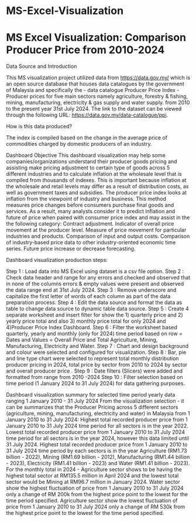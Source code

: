 # MS-Excel-Visualization

# MS Excel Visualization: Comparison Producer Price from 2010-2024

Data Source and Introduction

This MS visualization project utilized data from https://data.gov.my/ which is an open source database that houses data catalogues by the government of Malaysia and specifically the - data catalogue Producer Price Index - Producer prices for five main sectors namely agriculture, forestry & fishing, mining, manufacturing, electricity & gas supply and water supply. from 2010 to the present year 31st July 2024. The link to the dataset can be viewed through the following URL: https://data.gov.my/data-catalogue/ppi. 

How is this data produced?

The index is compiled based on the change in the average price of commodities charged by domestic producers of an industry. 

Dashboard Objective
This dashboard visualization may help some companies/organizations understand their producer goods pricing and assisting make pricing adjustment to certain type of goods across 5 different industries and to calculate inflation at the wholesale level that is compiled from thousands of indexes. 
This is important because  inflation at the wholesale and retail levels may differ as a result of distribution costs, as well as government taxes and subsidies. The producer price index looks at inflation from the viewpoint of industry and business. This method measures price changes before consumers purchase final goods and services. As a result, many analysts consider it to predict inflation and future of price when paired with consumer price index and may assist in the the following category:
Contract adjustment. 
Indicator of overall price movement at the producer level.
Measure of price movement for particular industries and products.
Comparison of input and output costs.
Comparison of industry-based price data to other industry-oriented economic time series.
Future price increase or decrease forecasting.

Dashboard visualization production steps:

Step 1 : Load data into MS Excel using dataset is a csv file option.
Step 2 : Check data header and range for any errors and checked and observed that in none of the columns errors & empty values were present and observed the data range end at 31st July 2024.
Step 3 : Remove underscore and capitalize the first letter of words of each column as part of the data preparation process. 
Step 4 : Edit the data source and format the data as table to change data source to dynamic table data source. 
Step 5 : Create 4 separate worksheet and insert filter for show the 1) quarterly price and 2) yearly price total and also 3) monthly price total for only 2024 and 4)Producer Price Index Dashboard.
Step 6 : Filter the worksheet based quarterly, yearly and monthly (only for 2024) time period based on row = Dates and Values = Overall Price and Total Agriculture, Mining, Manufacturing, Electricity and Water. 
Step 7 : Chart and design background and colour were selected and configured for visualization.
Step 8 : Bar, pie and line type chart were selected to represent total monthly distribution producer pricing in 2024, total price by sector from 2010 to 2024 by sector and overall producer price . 
Step 9 : Date filters (Slicers) were added and formatted from range from 2010 -2024 
Step 10 : Filter selection based on time period (1 January 2024 to 31 July 2024) for data gathering purposes. 

Dashboard visualization summary for selected time period yearly data ranging 1 January 2010 - 31 July 2024
From the visualization selection - it can be summarizes that the Producer Pricing across 5 different sectors (agriculture, mining, manufacturing, electricity and water) in Malaysia from 1 January 2010 to 31 July 2024: 
Highest total recorded producer price from 1 January 2010 to 31 July 2024 time period for all sectors is in the year 2022. 
Lowest total recorded producer price from 1 January 2010 to 31 July 2024 time period for all sectors is in the year 2024, however this data limited until 31 July 2024.
Highest total recorded producer price from 1 January 2010 to 31 July 2024 time period by each sectors is in the year Agriculture (RM1.73 billion - 2022), Mining (RM1.69 billion - 2012), Manufacturing (RM1.44 billion - 2023), Electricity (RM1.41 billion - 2023) and Water (RM1.41 billion - 2023). 
For the monthly total in 2024 - Agriculture sector shows to be having the highest total sector at RM135.5 million in April 2024 and the lowest total sector would be Mining at RM96.7 million in January 2024.
Water sector show the highest fluctuation of price from 1 January 2010 to 31 July 2024 only a change of RM 200k from the highest price point to the lowest  for the time period specified. 
Agriculture sector show the lowest fluctuation of price from 1 January 2010 to 31 July 2024 only a change of RM 530k from the highest price point to the lowest for the time period specified. 
